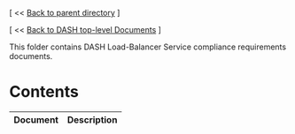 [ << [Back to parent directory](../README.md) ]

[ << [Back to DASH top-level Documents](../../README.md#contents) ]

This folder contains DASH Load-Balancer Service compliance requirements documents.

# Contents

| Document                                               | Description                                |
| ------------------------------------------------------ | ------------------------------------------ |
